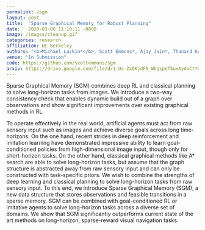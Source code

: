 ```yaml
---
permalink: /sgm
layout: post
title:  "Sparse Graphical Memory for Robust Planning"
date:   2020-03-06 11:10:11 -0800
image: /images/cleanup.gif
categories: research
affiliation: UC Berkeley
authors: "<b>Michael Laskin*</b>, Scott Emmons*, Ajay Jain*, Thanard Kurutach, Pieter Abbeel, Deepak Pathak"
venue: "In Submission"
code: https://github.com/scottemmons/sgm
arxiv: https://drive.google.com/file/d/1-Us-ZxQKjdF5_Wbqspef5uxAydxCtYxG/view
---
```

Sparse Graphical Memory (SGM) combines deep RL and classical planning to solve long-horizon tasks from images. We introduce a two-way consistency check that enables dynamic build out of a graph over observations and show significant improvements over existing graphical methods in RL.

<!--<div style="text-align:center"><img style="width:100%;max-width:20%" src="/images/cleanup_obs.gif1" /></div>-->

To operate effectively in the real world, artificial agents must act from raw sensory input such as images and achieve diverse goals across long time-horizons. On the one hand, recent strides in deep reinforcement and imitation learning have demonstrated impressive ability to learn goal-conditioned policies from high-dimensional image input, though only for short-horizon tasks. On the other hand, classical graphical methods like A* search are able to solve long-horizon tasks, but assume that the graph structure is abstracted away from raw sensory input and can only be constructed with task-specific priors. We wish to combine the strengths of deep learning and classical planning to solve long-horizon tasks from raw sensory input. To this end, we introduce Sparse Graphical Memory (SGM), a new data structure that stores observations and feasible transitions in a sparse memory. SGM can be combined with goal-conditioned RL or imitative agents to solve long-horizon tasks across a diverse set of domains. We show that SGM significantly outperforms current state of the art methods on long-horizon, sparse-reward visual navigation tasks.